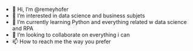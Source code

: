 - 👋 Hi, I’m @remeyhofer
- 👀 I’m interested in data science and business subjets
- 🌱 I’m currently learning Python and everything related w data science and RPA
- 💞️ I’m looking to collaborate on everything i can
- 📫 How to reach me the way you prefer

<!---
remeyhofer/remeyhofer is a ✨ special ✨ repository because its `README.md` (this file) appears on your GitHub profile.
You can click the Preview link to take a look at your changes.
--->
